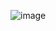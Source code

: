 ![image](https://user-images.githubusercontent.com/77121931/228283803-5cbf49e7-c79a-4c51-b139-8225984051c3.png)

